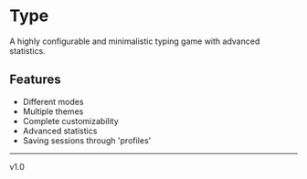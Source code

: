 # Type
A highly configurable and minimalistic typing game with advanced statistics.

## Features
* Different modes
* Multiple themes
* Complete customizability
* Advanced statistics
* Saving sessions through 'profiles'

---

v1.0
